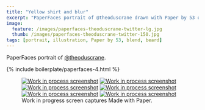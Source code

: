 ```yaml
---
title: "Yellow shirt and blur"
excerpt: "PaperFaces portrait of @theoduscrane drawn with Paper by 53 on an iPad."
image: 
  feature: /images/paperfaces-theoduscrane-twitter-lg.jpg
  thumb: /images/paperfaces-theoduscrane-twitter-150.jpg
tags: [portrait, illustration, Paper by 53, blend, beard]
---
```


PaperFaces portrait of [@theoduscrane](http://twitter.com/theoduscrane).

{% include boilerplate/paperfaces-4.html %}

<figure class="third">
	<a href="{{ site.url }}/images/paperfaces-theoduscrane-process-1-lg.jpg"><img src="{{ site.url }}/images/paperfaces-theoduscrane-process-1-600.jpg" alt="Work in process screenshot"></a>
	<a href="{{ site.url }}/images/paperfaces-theoduscrane-process-2-lg.jpg"><img src="{{ site.url }}/images/paperfaces-theoduscrane-process-2-600.jpg" alt="Work in process screenshot"></a>
	<a href="{{ site.url }}/images/paperfaces-theoduscrane-process-3-lg.jpg"><img src="{{ site.url }}/images/paperfaces-theoduscrane-process-3-600.jpg" alt="Work in process screenshot"></a>
	<a href="{{ site.url }}/images/paperfaces-theoduscrane-process-4-lg.jpg"><img src="{{ site.url }}/images/paperfaces-theoduscrane-process-4-600.jpg" alt="Work in process screenshot"></a>
	<a href="{{ site.url }}/images/paperfaces-theoduscrane-process-5-lg.jpg"><img src="{{ site.url }}/images/paperfaces-theoduscrane-process-5-600.jpg" alt="Work in process screenshot"></a>
	<a href="{{ site.url }}/images/paperfaces-theoduscrane-process-6-lg.jpg"><img src="{{ site.url }}/images/paperfaces-theoduscrane-process-6-600.jpg" alt="Work in process screenshot"></a>
	<figcaption>Work in progress screen captures Made with Paper.</figcaption>
</figure>